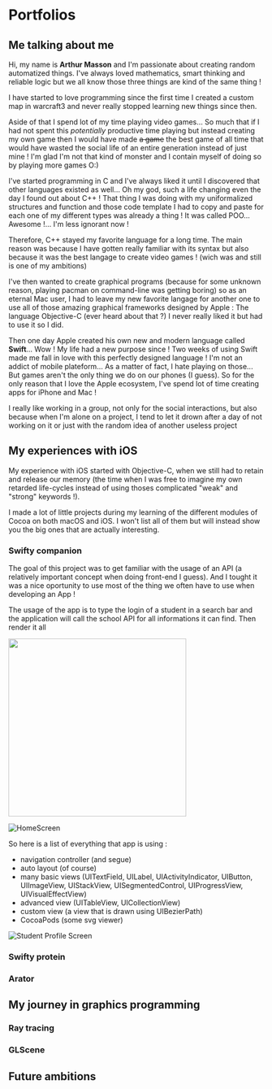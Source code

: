 # Portfolios

## Me talking about me

Hi, my name is **Arthur Masson** and I'm passionate about creating random automatized things.
I've always loved mathematics, smart thinking and reliable logic but we all know those three things are kind of the same thing !

I have started to love programming since the first time I created a custom map in warcraft3 and never really stopped learning new things since then.

Aside of that I spend lot of my time playing video games...
So much that if I had not spent this *potentially* productive time playing but instead creating my own game then I would have made ~~a game~~ the best game of all time that would have wasted the social life of an entire generation instead of just mine ! I'm glad I'm not that kind of monster and I contain myself of doing so by playing more games O:)

I've started programming in C and I've always liked it until I discovered that other languages existed as well... Oh my god, such a life changing even the day I found out about C++ !
That thing I was doing with my uniformalized structures and function and those code template I had to copy and paste for each one of my different types was already a thing ! It was called POO... Awesome !... I'm less ignorant now !

Therefore, C++ stayed my favorite language for a long time. The main reason was because I have gotten really familiar with its syntax but also because it was the best langage to create video games ! (wich was and still is one of my ambitions)

I've then wanted to create graphical programs (because for some unknown reason, playing pacman on command-line was getting boring) so as an eternal Mac user, I had to leave my new favorite langage for another one to use all of those amazing graphical frameworks designed by Apple : The language Objective-C (ever heard about that ?) I never really liked it but had to use it so I did.

Then one day Apple created his own new and modern language called **Swift**...
Wow ! My life had a new purpose since ! Two weeks of using Swift made me fall in love with this perfectly designed language !
I'm not an addict of mobile plateform... As a matter of fact, I hate playing on those... But games aren't the only thing we do on our phones (I guess).
So for the only reason that I love the Apple ecosystem, I've spend lot of time creating apps for iPhone and Mac !

I really like working in a group, not only for the social interactions, but also because when I'm alone on a project, I tend to let it drown after a day of not working on it or just with the random idea of another useless project

## My experiences with iOS

My experience with iOS started with Objective-C, when we still had to retain and release our memory (the time when I was free to imagine my own retarded life-cycles instead of using thoses complicated "weak" and "strong" keywords !).

I made a lot of little projects during my learning of the different modules of Cocoa on both macOS and iOS. I won't list all of them but will instead show you the big ones that are actually interesting.

### Swifty companion

The goal of this project was to get familiar with the usage of an API (a relatively important concept when doing front-end I guess). And I tought it was a nice oportunity to use most of the thing we often have to use when developing an App !

The usage of the app is to type the login of a student in a search bar and the application will call the school API for all informations it can find.
Then render it all

<img src="images/SwiftyCompanion/HomeScreen.png" width=350>

![HomeScreen](images/SwiftyCompanion/HomeScreen.png)

So here is a list of everything that app is using :
- navigation controller (and segue)
- auto layout (of course)
- many basic views (UITextField, UILabel, UIActivityIndicator, UIButton, UIImageView, UIStackView, UISegmentedControl, UIProgressView, UIVisualEffectView)
- advanced view (UITableView, UICollectionView)
- custom view (a view that is drawn using UIBezierPath)
- CocoaPods (some svg viewer)

![Student Profile Screen](images/SwiftyCompanion/StudentScreen.png)

### Swifty protein

### Arator

## My journey in graphics programming


### Ray tracing

### GLScene

## Future ambitions
